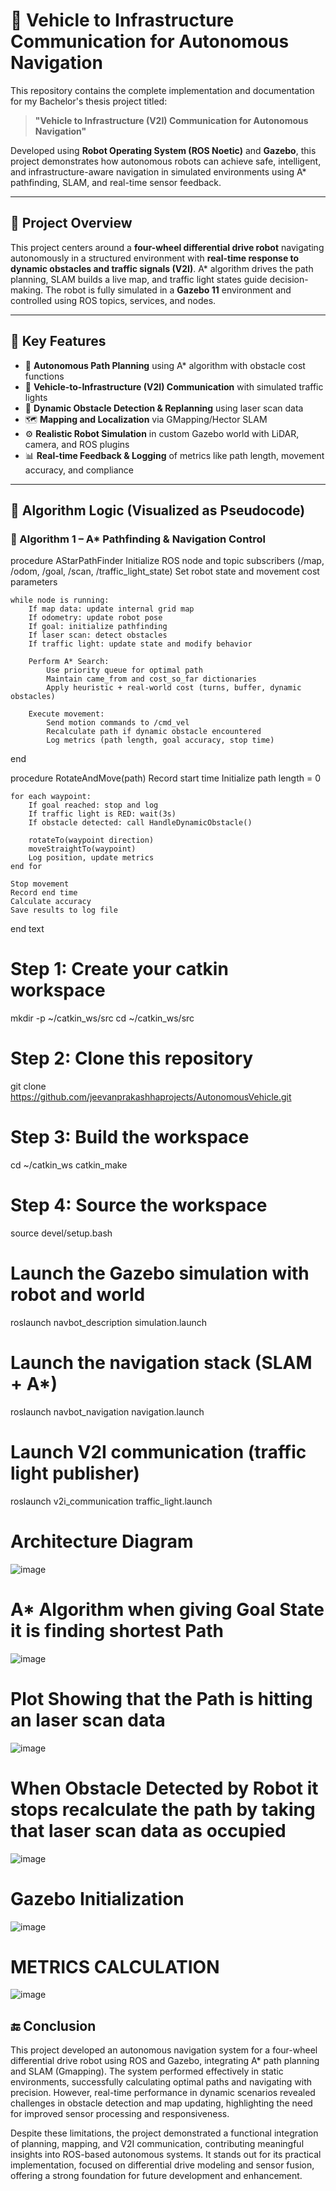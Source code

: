 # 🚗 Vehicle to Infrastructure Communication for Autonomous Navigation

This repository contains the complete implementation and documentation for my Bachelor's thesis project titled:

> **"Vehicle to Infrastructure (V2I) Communication for Autonomous Navigation"**

Developed using **Robot Operating System (ROS Noetic)** and **Gazebo**, this project demonstrates how autonomous robots can achieve safe, intelligent, and infrastructure-aware navigation in simulated environments using A* pathfinding, SLAM, and real-time sensor feedback.

---

## 📖 Project Overview

This project centers around a **four-wheel differential drive robot** navigating autonomously in a structured environment with **real-time response to dynamic obstacles and traffic signals (V2I)**. A* algorithm drives the path planning, SLAM builds a live map, and traffic light states guide decision-making. The robot is fully simulated in a **Gazebo 11** environment and controlled using ROS topics, services, and nodes.

---

## 🚀 Key Features

- 🧭 **Autonomous Path Planning** using A* algorithm with obstacle cost functions
- 📡 **Vehicle-to-Infrastructure (V2I) Communication** with simulated traffic lights
- 🛑 **Dynamic Obstacle Detection & Replanning** using laser scan data
- 🗺️ **Mapping and Localization** via GMapping/Hector SLAM
- ⚙️ **Realistic Robot Simulation** in custom Gazebo world with LiDAR, camera, and ROS plugins
- 📊 **Real-time Feedback & Logging** of metrics like path length, movement accuracy, and compliance

---

## 🧠 Algorithm Logic (Visualized as Pseudocode)

### 🧩 Algorithm 1 – A* Pathfinding & Navigation Control

procedure AStarPathFinder
    Initialize ROS node and topic subscribers (/map, /odom, /goal, /scan, /traffic_light_state)
    Set robot state and movement cost parameters

    while node is running:
        If map data: update internal grid map
        If odometry: update robot pose
        If goal: initialize pathfinding
        If laser scan: detect obstacles
        If traffic light: update state and modify behavior

        Perform A* Search:
            Use priority queue for optimal path
            Maintain came_from and cost_so_far dictionaries
            Apply heuristic + real-world cost (turns, buffer, dynamic obstacles)

        Execute movement:
            Send motion commands to /cmd_vel
            Recalculate path if dynamic obstacle encountered
            Log metrics (path length, goal accuracy, stop time)
end

procedure RotateAndMove(path)
    Record start time
    Initialize path length = 0

    for each waypoint:
        If goal reached: stop and log
        If traffic light is RED: wait(3s)
        If obstacle detected: call HandleDynamicObstacle()

        rotateTo(waypoint direction)
        moveStraightTo(waypoint)
        Log position, update metrics
    end for

    Stop movement
    Record end time
    Calculate accuracy
    Save results to log file
end
text

# Step 1: Create your catkin workspace
mkdir -p ~/catkin_ws/src
cd ~/catkin_ws/src

# Step 2: Clone this repository
git clone https://github.com/jeevanprakashhaprojects/AutonomousVehicle.git

# Step 3: Build the workspace
cd ~/catkin_ws
catkin_make

# Step 4: Source the workspace
source devel/setup.bash


# Launch the Gazebo simulation with robot and world
roslaunch navbot_description simulation.launch

# Launch the navigation stack (SLAM + A*)
roslaunch navbot_navigation navigation.launch

# Launch V2I communication (traffic light publisher)
roslaunch v2i_communication traffic_light.launch


# Architecture Diagram
![image](https://github.com/user-attachments/assets/7fcae246-d511-41cb-bd8c-6a07d5ff7a5c)

# A* Algorithm when giving Goal State it is finding shortest Path

![image](https://github.com/user-attachments/assets/c546bf54-40cf-4011-b8c7-87d1b1ac8305)

# Plot Showing that the Path is hitting an laser scan data

![image](https://github.com/user-attachments/assets/f60c1fe2-313f-40cf-ba2b-f287e6002bc4)

# When Obstacle Detected by Robot it stops recalculate the path by taking that laser scan data as occupied

![image](https://github.com/user-attachments/assets/b4c7ecfd-e3e0-4b5c-bc27-32e779c5c451)

# Gazebo Initialization

![image](https://github.com/user-attachments/assets/c3d3e563-e6c2-4f2a-8ca3-4da9e870b31b)

# METRICS CALCULATION

![image](https://github.com/user-attachments/assets/82cb79f5-1c81-49f2-9101-c0b700d2be31)

## 🔚 Conclusion

This project developed an autonomous navigation system for a four-wheel differential drive robot using ROS and Gazebo, integrating A* path planning and SLAM (Gmapping). The system performed effectively in static environments, successfully calculating optimal paths and navigating with precision. However, real-time performance in dynamic scenarios revealed challenges in obstacle detection and map updating, highlighting the need for improved sensor processing and responsiveness.

Despite these limitations, the project demonstrated a functional integration of planning, mapping, and V2I communication, contributing meaningful insights into ROS-based autonomous systems. It stands out for its practical implementation, focused on differential drive modeling and sensor fusion, offering a strong foundation for future development and enhancement.










